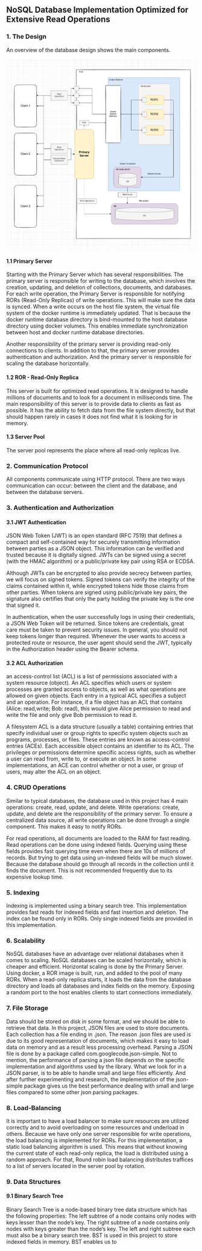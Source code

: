 ## NoSQL Database Implementation Optimized for Extensive Read Operations

### 1. The Design
An overview of the database design shows the main components.

![sticker](https://github.com/mahdyhamad/db-controller-api/blob/main/docs/images/Design%20Overview.jpg)


#### 1.1 Primary Server

Starting with the Primary Server which has several responsibilities. The primary server is responsible for writing to the database, which involves the creation, updating, and deletion of collections, documents, and databases. For each write operation, the Primary Server is responsible for notifying RORs (Read-Only Replicas) of write operations. This will make sure the data is synced. When a write occurs on the host file system, the virtual file system of the docker runtime is immediately updated. That is because the docker runtime database directory is bind-mounted to the host database directory using docker volumes. This enables immediate synchronization between host and docker runtime database directories. 

Another responsibility of the primary server is providing read-only connections to clients. In addition to that, the primary server provides authentication and authorization. And the primary server is responsible for scaling the database horizontally.

#### 1.2 ROR - Read-Only Replica

This server is built for optimized read operations. It is designed to handle millions of documents and to look for a document in milliseconds time. The main responsibility of this server is to provide data to clients as fast as possible. It has the ability to fetch data from the file system directly, but that should happen rarely in cases it does not find what it is looking for in memory. 
 
#### 1.3 Server Pool

The server pool represents the place where all read-only replicas live. 

### 2. Communication Protocol
All components communicate using HTTP protocol. There are two ways communication can occur: between the client and the database, and between the database servers. 



### 3. Authentication and Authorization
#### 3.1 JWT Authentication
JSON Web Token (JWT) is an open standard (RFC 7519) that defines a compact and self-contained way for securely transmitting information between parties as a JSON object. This information can be verified and trusted because it is digitally signed. JWTs can be signed using a secret (with the HMAC algorithm) or a public/private key pair using RSA or ECDSA.

Although JWTs can be encrypted to also provide secrecy between parties, we will focus on signed tokens. Signed tokens can verify the integrity of the claims contained within it, while encrypted tokens hide those claims from other parties. When tokens are signed using public/private key pairs, the signature also certifies that only the party holding the private key is the one that signed it.

In authentication, when the user successfully logs in using their credentials, a JSON Web Token will be returned. Since tokens are credentials, great care must be taken to prevent security issues. In general, you should not keep tokens longer than required.
Whenever the user wants to access a protected route or resource, the user agent should send the JWT, typically in the Authorization header using the Bearer schema.

#### 3.2 ACL Authorization
an access-control list (ACL) is a list of permissions associated with a system resource (object). An ACL specifies which users or system processes are granted access to objects, as well as what operations are allowed on given objects. Each entry in a typical ACL specifies a subject and an operation. For instance, if a file object has an ACL that contains (Alice: read,write; Bob: read), this would give Alice permission to read and write the file and only give Bob permission to read it.

A filesystem ACL is a data structure (usually a table) containing entries that specify individual user or group rights to specific system objects such as programs, processes, or files. These entries are known as access-control entries (ACEs). Each accessible object contains an identifier to its ACL. The privileges or permissions determine specific access rights, such as whether a user can read from, write to, or execute an object. In some implementations, an ACE can control whether or not a user, or group of users, may alter the ACL on an object.



### 4. CRUD Operations
Similar to typical databases, the database used in this project has 4 main operations: create, read, update, and delete. Write operations: create, update, and delete are the responsibility of the primary server. To ensure a centralized data source, all write operations can be done through a single component. This makes it easy to notify RORs. 

For read operations, all documents are loaded to the RAM for fast reading. Read operations can be done using indexed fields. Querying using these fields provides fast querying time even when there are 10s of millions of records. But trying to get data using un-indexed fields will be much slower. Because the database should go through all records in the collection until it finds the document. This is not recommended frequently due to its expensive lookup time. 



### 5. Indexing
Indexing is implemented using a binary search tree. This implementation provides fast reads for indexed fields and fast insertion and deletion. The index can be found only in RORs. Only single indexed fields are provided in this implementation.


### 6. Scalability
NoSQL databases have an advantage over relational databases when it comes to scaling. NoSQL databases can be scaled horizontally, which is cheaper and efficient. Horizontal scaling is done by the Primary Server. Using docker, a ROR image is built, run, and added to the pool of many RORs. When a read-only replica starts, it loads the data from the database directory and loads all databases and index fields on the memory. Exposing a random port to the host enables clients to start connections immediately. 




### 7. File Storage
Data should be stored on disk in some format, and we should be able to retrieve that data. In this project, JSON files are used to store documents. Each collection has a file ending in .json. The reason .json files are used is due to its good representation of documents, which makes it easy to load data on memory and as a result less processing overhead. Parsing a JSON file is done by a package called com.googlecode.json-simple. Not to mention, the performance of parsing a json file depends on the specific implementation and algorithms used by the library. What we look for in a JSON parser, is to be able to handle small and large files efficiently. And after further experimenting and research, the implementation of the json-simple package gives us the best performance dealing with small and large files compared to some other json parsing packages. 


### 8. Load-Balancing
It is important to have a load balancer to make sure resources are utilized correctly and to avoid overloading on some resources and underload in others. Because we have only one server responsible for write operations, the load balancing is implemented for RORs. For this implementation, a static load balancing algorithm is used. This means that without knowing the current state of each read-only replica, the load is distributed using a random approach. For that, Round robin load balancing distributes traffices to a list of servers located in the server pool by rotation.



### 9. Data Structures
#### 9.1 Binary Search Tree
Binary Search Tree is a node-based binary tree data structure which has the following properties:
The left subtree of a node contains only nodes with keys lesser than the node’s key.
The right subtree of a node contains only nodes with keys greater than the node’s key.
The left and right subtree each must also be a binary search tree.
BST is used in this project to store indexed fields in memory. BST enables us to 
